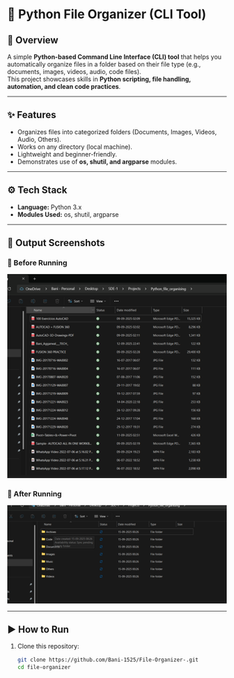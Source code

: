 # 📂 Python File Organizer (CLI Tool)

## 🚀 Overview

A simple **Python-based Command Line Interface (CLI) tool** that helps you automatically organize files in a folder based on their file type (e.g., documents, images, videos, audio, code files).  
This project showcases skills in **Python scripting, file handling, automation, and clean code practices**.

---

## ✨ Features

- Organizes files into categorized folders (Documents, Images, Videos, Audio, Others).
- Works on any directory (local machine).
- Lightweight and beginner-friendly.
- Demonstrates use of **os, shutil, and argparse** modules.

---

## ⚙️ Tech Stack

- **Language:** Python 3.x
- **Modules Used:** os, shutil, argparse

---

## 📸 Output Screenshots

### 📝 Before Running

![Before](./Pictures/Before.png)

### 📂 After Running

![After](./Pictures/After.png)

---

## ▶️ How to Run

1. Clone this repository:
   ```bash
   git clone https://github.com/Bani-1525/File-Organizer-.git
   cd file-organizer
   ```
